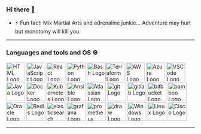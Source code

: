### Hi there 👋


- ⚡ Fun fact: Mix Martial Arts and adrenaline junkie... Adventure may hurt but monotomy will kill you.

---

### Languages and tools and OS ⚙️
<!-- For more icons please follow  https://github.com/MikeCodesDotNET/ColoredBadges -->
<p>
<img src="https://www.svgrepo.com/show/303205/html-5-logo.svg" alt="HTML Logo" width="50" height="50"/> <img src="https://cdn.worldvectorlogo.com/logos/logo-javascript.svg" alt="JavaScript Logo" width="50" height="50"/> <img src="https://cdn.worldvectorlogo.com/logos/react-2.svg" alt="React Logo" width="50" height="50"/> <img src="https://cdn.worldvectorlogo.com/logos/python-5.svg" alt="Python Logo" width="50" height="50"/>  <img src="https://cdn.worldvectorlogo.com/logos/bash-1.svg" alt="Bash Logo" width="50" height="50"/><img src="https://cdn.worldvectorlogo.com/logos/terraform-enterprise.svg" alt="Terraform Logo" width="50" height="50"/> <img src="https://cdn.worldvectorlogo.com/logos/aws-2.svg" alt="AWS Logo" width="50" height="50"/> <img src="https://cdn.worldvectorlogo.com/logos/azure-1.svg" alt="Azure Logo" width="50" height="50"/> <img src="https://cdn.worldvectorlogo.com/logos/visual-studio-code-1.svg" alt="VSCode Logo" width="50" height="50"/> <img src="https://cdn.worldvectorlogo.com/logos/java.svg" alt="Java Logo" width="50" height="50"/> <img src="https://cdn.worldvectorlogo.com/logos/docker.svg" alt="Docker Logo" width="50" height="50"/> <img src="https://cdn.worldvectorlogo.com/logos/kubernets.svg" alt="Kubernetes Logo" width="50" height="50"/> <img src="https://cdn.worldvectorlogo.com/logos/ansible.svg" alt="Ansible Logo" width="50" height="50"/> <img src="https://cdn.worldvectorlogo.com/logos/atlassian.svg" alt="Atlassian Logo" width="50" height="50"/> <img src="https://cdn.worldvectorlogo.com/logos/git.svg" alt="git Logo" width="50" height="50"/> <img src="https://cdn.worldvectorlogo.com/logos/gitlab.svg" alt="gitlab Logo" width="50" height="50"/> <img src="https://cdn.worldvectorlogo.com/logos/bitbucket-blue.svg" alt="bitbucket Logo" width="50" height="50"/> <img src="https://cdn.worldvectorlogo.com/logos/bamboo-1.svg" alt="bamboo Logo" width="50" height="50"/> <img src="https://cdn.worldvectorlogo.com/logos/oracle-6.svg" alt="Oracle Logo" width="50" height="50"/> <img src="https://cdn.worldvectorlogo.com/logos/redis.svg" alt="Redis Logo" width="50" height="50"/> <img src="https://cdn.worldvectorlogo.com/logos/elasticsearch.svg" alt="elasticsearch Logo" width="50" height="50"/> <img src="https://cdn.worldvectorlogo.com/logos/grafana.svg" alt="grafana Logo" width="50" height="50"/> <img src="https://cdn.worldvectorlogo.com/logos/prometheus.svg" alt="prometheus Logo" width="50" height="50"/> <img src="https://cdn.worldvectorlogo.com/logos/draw-io.svg" alt="draw Logo" width="50" height="50"/> <img src="https://cdn.worldvectorlogo.com/logos/windows.svg" alt="Windows Logo" width="50" height="50"/> <img src="https://cdn.worldvectorlogo.com/logos/linux-tux.svg" alt="Linux Logo" width="50" height="50"/> <img src="https://cdn.worldvectorlogo.com/logos/cisco-2.svg" alt="Cisco Logo" width="50" height="50"/>


</p>

---

<!--
**kagisomnguni/kagisomnguni** is a ✨ _special_ ✨ repository because its `README.md` (this file) appears on your GitHub profile.

Here are some ideas to get you started:

- 🔭 I’m currently working on ...
- 🌱 I’m currently learning ...
- 👯 I’m looking to collaborate on ...
- 🤔 I’m looking for help with ...
- 💬 Ask me about ...
- 📫 How to reach me: ...
- ⚡ Fun fact: Mix Martial Arts and adrenaline junkie... Adventure may hurt but monotomy will kill you.
-->
